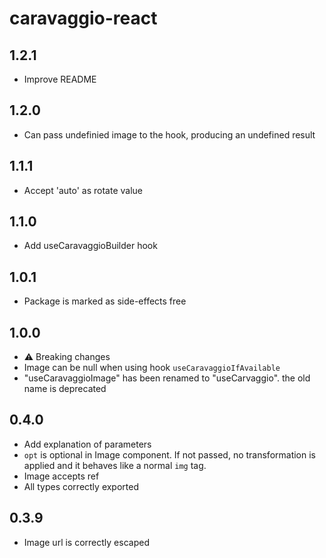 # caravaggio-react

## 1.2.1
  - Improve README

## 1.2.0
  - Can pass undefinied image to the hook, producing an undefined result

## 1.1.1
  - Accept 'auto' as rotate value

## 1.1.0
  - Add useCaravaggioBuilder hook

## 1.0.1
  - Package is marked as side-effects free

## 1.0.0
  - ⚠ Breaking changes
  - Image can be null when using hook `useCaravaggioIfAvailable`
  - "useCaravaggioImage" has been renamed to "useCarvaggio". the old name is deprecated

## 0.4.0
  - Add explanation of parameters
  - `opt` is optional in Image component. If not passed, no transformation is applied and it behaves
    like a normal `img` tag.
  - Image accepts ref
  - All types correctly exported


## 0.3.9
  - Image url is correctly escaped
